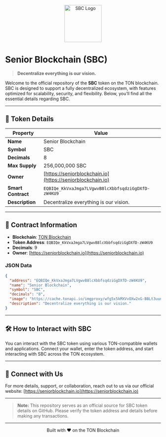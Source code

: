 <p align="center">
  <img src="https://cache.tonapi.io/imgproxy/wfg5x5kMXVvOXw2xG-BBLt3uunFqIw6aAfx5QeCJ6Uw/rs:fill:200:200:1/g:no/aHR0cHM6Ly9hdmF0YXJzLmdpdGh1YnVzZXJjb250ZW50LmNvbS91LzE0ODQ1MjcwNg.webp" alt="SBC Logo" width="120"/>
</p>

# Senior Blockchain (SBC)

> **Decentralize everything is our vision.**

Welcome to the official repository of the **SBC** token on the TON blockchain. SBC is designed to support a fully decentralized ecosystem, with features optimized for scalability, security, and flexibility. Below, you’ll find all the essential details regarding SBC.

---
## 📜 Token Details

| Property           | Value                                                                                       |
|--------------------|---------------------------------------------------------------------------------------------|
| **Name**           | Senior Blockchain                                                                           |
| **Symbol**         | SBC                                                                                         |
| **Decimals**       | 8                                                                                           |
| **Max Supply**     | 256,000,000 SBC                                                                             |
| **Owner**          | [https://seniorblockchain.io](https://seniorblockchain.io)                                  |
| **Smart Contract** | `EQBIQe_KkVxaJmga7LVgwvB8lcXbbfsqdziGgDXfD-zW4KU9`                                          |
| **Description**    | Decentralize everything is our vision.                                                      |

---

## 🧩 Contract Information

- **Blockchain**: [TON Blockchain](https://ton.org/)
- **Token Address**: `EQBIQe_KkVxaJmga7LVgwvB8lcXbbfsqdziGgDXfD-zW4KU9`
- **Decimals**: 9
- **Owner**: [https://seniorblockchain.io](https://seniorblockchain.io)

### JSON Data
```json
{
  "address": "EQBIQe_KkVxaJmga7LVgwvB8lcXbbfsqdziGgDXfD-zW4KU9",
  "name": "Senior Blockchain",
  "symbol": "SBC",
  "decimals": "8",
  "image": "https://cache.tonapi.io/imgproxy/wfg5x5kMXVvOXw2xG-BBLt3uunFqIw6aAfx5QeCJ6Uw/rs:fill:200:200:1/g:no/aHR0cHM6Ly9hdmF0YXJzLmdpdGh1YnVzZXJjb250ZW50LmNvbS91LzE0ODQ1MjcwNg.webp",
  "description": "Decentralize everything is our vision."
}
```

---


## 🛠️ How to Interact with SBC

You can interact with the SBC token using various TON-compatible wallets and applications. Connect your wallet, enter the token address, and start interacting with SBC across the TON ecosystem.

---

## 🤝 Connect with Us

For more details, support, or collaboration, reach out to us via our official website: [https://seniorblockchain.io](https://seniorblockchain.io)

---

> **Note:** This repository serves as an official source for SBC token details on GitHub. Please verify the token address and details before making any transactions.

---

<p align="center">Built with ❤️ on the TON Blockchain</p>
 